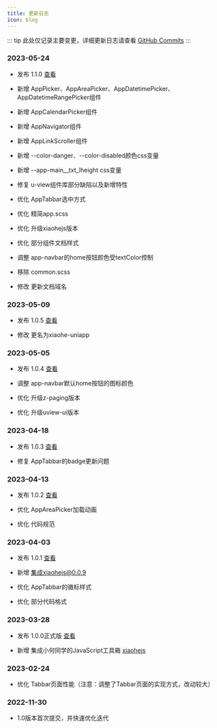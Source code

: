 ```yaml
---
title: 更新日志
icon: blog
---
```


::: tip
此处仅记录主要变更，详细更新日志请查看 [GitHub Commits](https://github.com/xiaohe0601/uniapp-vue2-hbx-starter/commits/main)
:::

### 2023-05-24

- 发布 1.1.0 [查看](https://github.com/xiaohe0601/uniapp-vue2-hbx-starter/releases/tag/1.1.0)

- 新增 AppPicker、AppAreaPicker、AppDatetimePicker、AppDatetimeRangePicker组件

- 新增 AppCalendarPicker组件

- 新增 AppNavigator组件

- 新增 AppLinkScroller组件

- 新增 --color-danger、--color-disabled颜色css变量

- 新增 --app-main__txt_lheight css变量

- 修复 u-view组件库部分缺陷以及新增特性

- 优化 AppTabbar选中方式

- 优化 精简app.scss

- 优化 升级xiaohejs版本

- 优化 部分组件文档样式

- 调整 app-navbar的home按钮颜色受textColor控制

- 移除 common.scss

- 修改 更新文档域名

### 2023-05-09

- 发布 1.0.5 [查看](https://github.com/xiaohe0601/uniapp-vue2-hbx-starter/releases/tag/1.0.5)

- 修改 更名为xiaohe-uniapp

### 2023-05-05

- 发布 1.0.4 [查看](https://github.com/xiaohe0601/uniapp-vue2-hbx-starter/releases/tag/1.0.4)

- 调整 app-navbar默认home按钮的图标颜色

- 优化 升级z-paging版本

- 优化 升级uview-ui版本

### 2023-04-18

- 发布 1.0.3 [查看](https://github.com/xiaohe0601/uniapp-vue2-hbx-starter/releases/tag/1.0.3)

- 修复 AppTabbar的badge更新问题

### 2023-04-13

- 发布 1.0.2 [查看](https://github.com/xiaohe0601/uniapp-vue2-hbx-starter/releases/tag/1.0.2)

- 优化 AppAreaPicker加载动画

- 优化 代码规范

### 2023-04-03

- 发布 1.0.1 [查看](https://github.com/xiaohe0601/uniapp-vue2-hbx-starter/releases/tag/1.0.1)

- 新增 集成xiaohejs@0.0.9

- 优化 AppTabbar的徽标样式

- 优化 部分代码格式

### 2023-03-28

- 发布 1.0.0正式版 [查看](https://github.com/xiaohe0601/uniapp-vue2-hbx-starter/releases/tag/1.0.0)

- 新增 集成小何同学的JavaScript工具箱 [xiaohejs](https://github.com/xiaohe0601/xiaohejs)

### 2023-02-24

- 优化 Tabbar页面性能（注意：调整了Tabbar页面的实现方式，改动较大）

### 2022-11-30

- 1.0版本首次提交，并快速优化迭代